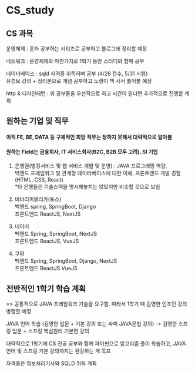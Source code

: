 # CS_study
## CS 과목
운영체제 : 혼자 공부하는 시리즈로 공부하고 블로그에 정리할 예정  

네트워크 : 운영체제와 마찬가지로 1학기 동안 스터디와 함께 공부  

데이터베이스 : sqld 자격증 취득하며 공부 (4/28 접수, 5/31 시험)  
유튜브 강의 + 정리본으로 개념 공부하고 노랭이 책 사서 풀어볼 예정

http & 디자인패턴 : 위 공부들을 우선적으로 하고 시간이 된다면 추가적으로 진행할 계획   

## 원하는 기업 및 직무
#### 아직 FE, BE, DATA 등 구체적인 희망 직무는 정하지 못해서 대략적으로 알아봄
#### 원하는 Field는 금융회사, IT 서비스회사(B2C, B2B 모두 고려), SI 기업 

1. 은행권(뱅킹서비스 및 웹 서비스 개발 및 운영) : JAVA 프로그래밍 역량,   
백엔드 프레임워크 및 관계형 데이터베이스에 대한 이해, 프론트엔드 개발 경험(HTML, CSS, React)   
*타 은행들은 기술스택을 명시해놓지는 않았지만 비슷할 것으로 보임  
   
2. 비바리퍼블리카(토스)   
백엔드 spring, SpringBoot, Django   
프론트엔드 ReactJS, NextJS

3. 네이버   
백엔드 Spring, SpringBoot, NextJS   
프론트엔드 ReactJS, VueJS

4. 쿠팡   
백엔드 Spring, SpringBoot, Django, NextJS   
프론트엔드 ReactJS VueJS

## 전반적인 1학기 학습 계획
=> 공통적으로 JAVA 프레임워크 기술을 요구함. 따라서 1학기 때 김영한 인프런 강의 병행할 예정   

JAVA 언어 학습 (김영한 입문 + 기본 강의 또는 싸피 JAVA문법 강의) -> 김영한 스프링 입문 + 스프링 핵심원리 기본편 강의   

대략적으로 1학기에 CS 전공 공부와 함께 파이썬으로 알고리즘 풀이 학습하고, JAVA 언어 및 스프링 기본 강의까지는 완강하는 게 목표   

자격증은 정보처리기사와 SQLD 취득 계획
